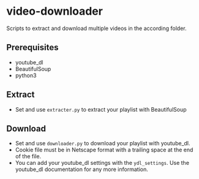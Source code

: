 # video-downloader
Scripts to extract and download multiple videos in the according folder.

## Prerequisites
- youtube_dl
- BeautifulSoup
- python3

## Extract
- Set and use `extracter.py` to extract your playlist with BeautifulSoup

## Download
- Set and use `downloader.py` to download your playlist with youtube_dl.
- Cookie file must be in Netscape format with a trailing space at the end of the file.
- You can add your youtube_dl settings with the `ydl_settings`. Use the youtube_dl documentation for any more information.
